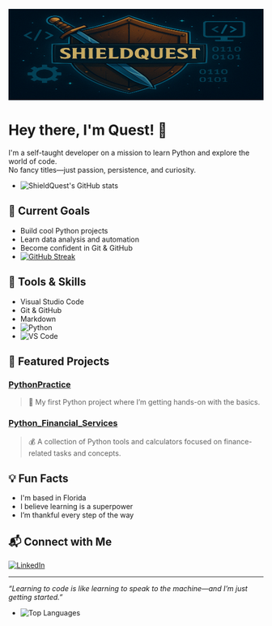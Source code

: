 <p align="center">
  <img src="https://github.com/ShieldQuest/ShieldQuest/blob/main/ChatGPT%20Image%20Apr%2022,%202025%20at%2002_34_11%20AM.png?raw=true" width="100%" style="max-height:180px;" />
</p>



# Hey there, I'm Quest! 👋

I'm a self-taught developer on a mission to learn Python and explore the world of code.  
No fancy titles—just passion, persistence, and curiosity.

- ![ShieldQuest's GitHub stats](https://github-readme-stats.vercel.app/api?username=ShieldQuest&show_icons=true&theme=tokyonight)

## 🚀 Current Goals

- Build cool Python projects
- Learn data analysis and automation
- Become confident in Git & GitHub
- [![GitHub Streak](https://streak-stats.demolab.com?user=ShieldQuest&theme=tokyonight)](https://git.io/streak-stats)

## 🔧 Tools & Skills

- Visual Studio Code
- Git & GitHub
- Markdown
- ![Python](https://img.shields.io/badge/Python-3776AB?style=for-the-badge&logo=python&logoColor=white)
- ![VS Code](https://img.shields.io/badge/VSCode-007ACC?style=for-the-badge&logo=visual-studio-code&logoColor=white)


## 📂 Featured Projects
### [PythonPractice](https://github.com/ShieldQuest/PythonPractice)  
> 📘 My first Python project where I’m getting hands-on with the basics.
### [Python_Financial_Services](https://github.com/ShieldQuest/Python_Financial_Services)  
> 💰 A collection of Python tools and calculators focused on finance-related tasks and concepts.


## 💡 Fun Facts

- I'm based in Florida
- I believe learning is a superpower
- I’m thankful every step of the way

## 📬 Connect with Me

[![LinkedIn](https://img.shields.io/badge/LinkedIn-in%2Frobrt--alv-blue?logo=linkedin)](https://linkedin.com/in/robrt-alv)

---

_“Learning to code is like learning to speak to the machine—and I’m just getting started.”_
 - ![Top Languages](https://github-readme-stats.vercel.app/api/top-langs/?username=ShieldQuest&layout=compact&theme=tokyonight)

